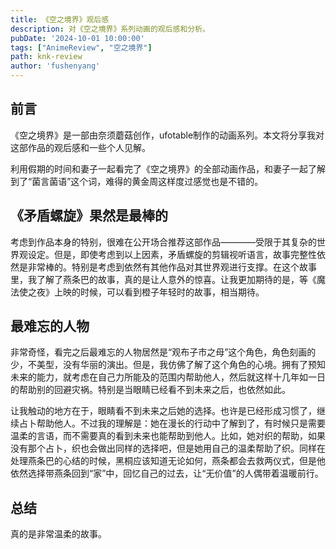 ```yaml
---
title: 《空之境界》观后感
description: 对《空之境界》系列动画的观后感和分析。
pubDate: '2024-10-01 10:00:00'
tags: ["AnimeReview", "空之境界"]
path: knk-review
author: 'fushenyang'
---
```


## 前言

《空之境界》是一部由奈须蘑菇创作，ufotable制作的动画系列。本文将分享我对这部作品的观后感和一些个人见解。

利用假期的时间和妻子一起看完了《空之境界》的全部动画作品，和妻子一起了解到了“菌言菌语”这个词，难得的黄金周这样度过感觉也是不错的。

## 《矛盾螺旋》果然是最棒的

考虑到作品本身的特别，很难在公开场合推荐这部作品————受限于其复杂的世界观设定。但是，即使考虑到以上因素，矛盾螺旋的剪辑视听语言，故事完整性依然是非常棒的。特别是考虑到依然有其他作品对其世界观进行支撑。在这个故事里，我了解了燕条巴的故事，真的是让人意外的惊喜。让我更加期待的是，等《魔法使之夜》上映的时候，可以看到橙子年轻时的故事，相当期待。

## 最难忘的人物

非常奇怪，看完之后最难忘的人物居然是“观布子市之母”这个角色，角色刻画的少，不美型，没有华丽的演出。但是，我仿佛了解了这个角色的心境。拥有了预知未来的能力，就考虑在自己力所能及的范围内帮助他人，然后就这样十几年如一日的帮助别的回避灾祸。特别是当眼睛已经看不到未来之后，也依然如此。

让我触动的地方在于，眼睛看不到未来之后她的选择。也许是已经形成习惯了，继续占卜帮助他人。不过我的理解是：她在漫长的行动中了解到了，有时候只是需要温柔的言语，而不需要真的看到未来也能帮助到他人。比如，她对织的帮助，如果没有那个占卜，织也会做出同样的选择吧，但是她用自己的温柔帮助了织。同样在处理燕条巴的心结的时候，黑桐应该知道无论如何，燕条都会去救两仪式，但是他依然选择带燕条回到“家”中，回忆自己的过去，让“无价值”的人偶带着温暖前行。

## 总结

真的是非常温柔的故事。

